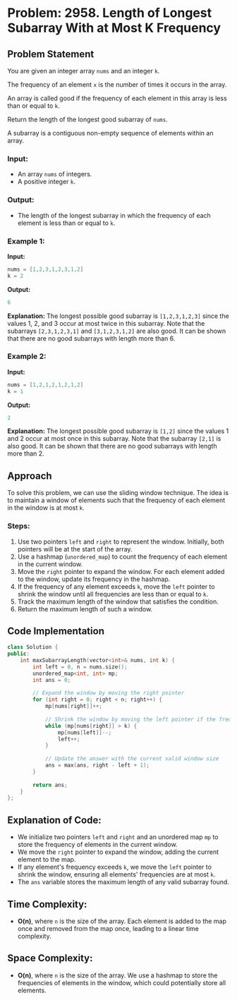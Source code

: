 
# Problem: 2958. Length of Longest Subarray With at Most K Frequency

## Problem Statement

You are given an integer array `nums` and an integer `k`.

The frequency of an element `x` is the number of times it occurs in the array.

An array is called good if the frequency of each element in this array is less than or equal to `k`.

Return the length of the longest good subarray of `nums`.

A subarray is a contiguous non-empty sequence of elements within an array.

### Input:
- An array `nums` of integers.
- A positive integer `k`.

### Output:
- The length of the longest subarray in which the frequency of each element is less than or equal to `k`.

### Example 1:

**Input:**
```cpp
nums = [1,2,3,1,2,3,1,2]
k = 2
```

**Output:**
```cpp
6
```

**Explanation:**
The longest possible good subarray is `[1,2,3,1,2,3]` since the values 1, 2, and 3 occur at most twice in this subarray. Note that the subarrays `[2,3,1,2,3,1]` and `[3,1,2,3,1,2]` are also good. It can be shown that there are no good subarrays with length more than 6.

### Example 2:

**Input:**
```cpp
nums = [1,2,1,2,1,2,1,2]
k = 1
```

**Output:**
```cpp
2
```

**Explanation:**
The longest possible good subarray is `[1,2]` since the values 1 and 2 occur at most once in this subarray. Note that the subarray `[2,1]` is also good. It can be shown that there are no good subarrays with length more than 2.

## Approach

To solve this problem, we can use the sliding window technique. The idea is to maintain a window of elements such that the frequency of each element in the window is at most `k`.

### Steps:
1. Use two pointers `left` and `right` to represent the window. Initially, both pointers will be at the start of the array.
2. Use a hashmap (`unordered_map`) to count the frequency of each element in the current window.
3. Move the `right` pointer to expand the window. For each element added to the window, update its frequency in the hashmap.
4. If the frequency of any element exceeds `k`, move the `left` pointer to shrink the window until all frequencies are less than or equal to `k`.
5. Track the maximum length of the window that satisfies the condition.
6. Return the maximum length of such a window.

## Code Implementation

```cpp
class Solution {
public:
    int maxSubarrayLength(vector<int>& nums, int k) {
        int left = 0, n = nums.size();
        unordered_map<int, int> mp;
        int ans = 0;
        
        // Expand the window by moving the right pointer
        for (int right = 0; right < n; right++) {
            mp[nums[right]]++;
            
            // Shrink the window by moving the left pointer if the frequency of any element exceeds k
            while (mp[nums[right]] > k) {
                mp[nums[left]]--;
                left++;
            }
            
            // Update the answer with the current valid window size
            ans = max(ans, right - left + 1);
        }
        
        return ans;
    }
};
```

## Explanation of Code:
- We initialize two pointers `left` and `right` and an unordered map `mp` to store the frequency of elements in the current window.
- We move the `right` pointer to expand the window, adding the current element to the map.
- If any element's frequency exceeds `k`, we move the `left` pointer to shrink the window, ensuring all elements' frequencies are at most `k`.
- The `ans` variable stores the maximum length of any valid subarray found.

## Time Complexity:
- **O(n)**, where `n` is the size of the array. Each element is added to the map once and removed from the map once, leading to a linear time complexity.

## Space Complexity:
- **O(n)**, where `n` is the size of the array. We use a hashmap to store the frequencies of elements in the window, which could potentially store all elements.
